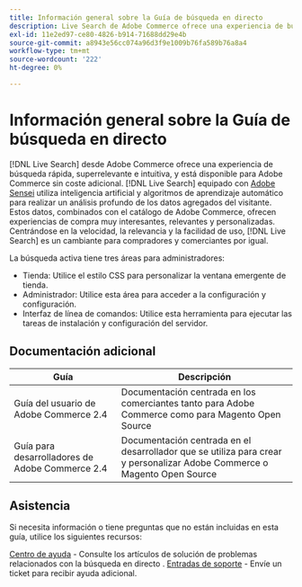 ```yaml
---
title: Información general sobre la Guía de búsqueda en directo
description: Live Search de Adobe Commerce ofrece una experiencia de búsqueda rápida, superrelevante e intuitiva.
exl-id: 11e2ed97-ce80-4826-b914-71688dd29e4b
source-git-commit: a8943e56cc074a96d3f9e1009b76fa589b76a8a4
workflow-type: tm+mt
source-wordcount: '222'
ht-degree: 0%

---
```


# Información general sobre la Guía de búsqueda en directo

[!DNL Live Search] desde Adobe Commerce ofrece una experiencia de búsqueda rápida, superrelevante e intuitiva, y está disponible para Adobe Commerce sin coste adicional. [!DNL Live Search] equipado con [Adobe Sensei](https://www.adobe.com/sensei.html) utiliza inteligencia artificial y algoritmos de aprendizaje automático para realizar un análisis profundo de los datos agregados del visitante. Estos datos, combinados con el catálogo de Adobe Commerce, ofrecen experiencias de compra muy interesantes, relevantes y personalizadas. Centrándose en la velocidad, la relevancia y la facilidad de uso, [!DNL Live Search] es un cambiante para compradores y comerciantes por igual.

La búsqueda activa tiene tres áreas para administradores:

* Tienda: Utilice el estilo CSS para personalizar la ventana emergente de tienda.
* Administrador: Utilice esta área para acceder a la configuración y configuración.
* Interfaz de línea de comandos: Utilice esta herramienta para ejecutar las tareas de instalación y configuración del servidor.

## Documentación adicional

| Guía | Descripción |
|--- |--- |
| Guía del usuario de Adobe Commerce 2.4 | Documentación centrada en los comerciantes tanto para Adobe Commerce como para Magento Open Source |
| Guía para desarrolladores de Adobe Commerce 2.4 | Documentación centrada en el desarrollador que se utiliza para crear y personalizar Adobe Commerce o Magento Open Source |

## Asistencia

Si necesita información o tiene preguntas que no están incluidas en esta guía, utilice los siguientes recursos:

[Centro de ayuda](https://support.magento.com/hc/en-us) - Consulte los artículos de solución de problemas relacionados con la búsqueda en directo .
[Entradas de soporte](https://support.magento.com/hc/en-us/articles/360000913794#submit-ticket) - Envíe un ticket para recibir ayuda adicional.
